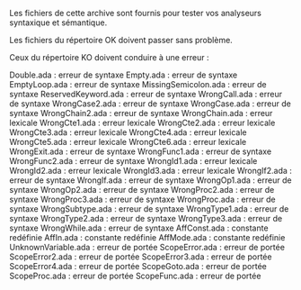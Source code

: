 Les fichiers de cette archive sont fournis pour tester vos analyseurs
syntaxique et sémantique.

Les fichiers du répertoire OK doivent passer sans problème.

Ceux du répertoire KO doivent conduire à une erreur :

Double.ada : erreur de syntaxe
Empty.ada : erreur de syntaxe
EmptyLoop.ada : erreur de syntaxe
MissingSemicolon.ada : erreur de syntaxe
ReservedKeyword.ada : erreur de syntaxe
WrongCall.ada : erreur de syntaxe
WrongCase2.ada : erreur de syntaxe
WrongCase.ada : erreur de syntaxe
WrongChain2.ada : erreur de syntaxe
WrongChain.ada : erreur lexicale
WrongCte1.ada : erreur lexicale
WrongCte2.ada : erreur lexicale
WrongCte3.ada : erreur lexicale
WrongCte4.ada : erreur lexicale
WrongCte5.ada : erreur lexicale
WrongCte6.ada : erreur lexicale
WrongExit.ada : erreur de syntaxe
WrongFunc1.ada : erreur de syntaxe
WrongFunc2.ada : erreur de syntaxe
WrongId1.ada : erreur lexicale
WrongId2.ada : erreur lexicale
WrongId3.ada : erreur lexicale
WrongIf2.ada : erreur de syntaxe
WrongIf.ada : erreur de syntaxe
WrongOp1.ada : erreur de syntaxe
WrongOp2.ada : erreur de syntaxe
WrongProc2.ada : erreur de syntaxe
WrongProc3.ada : erreur de syntaxe
WrongProc.ada : erreur de syntaxe
WrongSubtype.ada : erreur de syntaxe
WrongType1.ada : erreur de syntaxe
WrongType2.ada : erreur de syntaxe
WrongType3.ada : erreur de syntaxe
WrongWhile.ada : erreur de syntaxe
AffConst.ada : constante redéfinie
AffIn.ada : constante redéfinie
AffMode.ada : constante redéfinie
UnknownVariable.ada : erreur de portée
ScopeError.ada : erreur de portée
ScopeError2.ada : erreur de portée
ScopeError3.ada : erreur de portée
ScopeError4.ada : erreur de portée
ScopeGoto.ada : erreur de portée
ScopeProc.ada : erreur de portée
ScopeFunc.ada : erreur de portée
